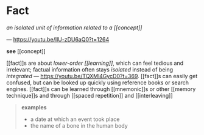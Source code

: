 # Fact

_an isolated unit of information related to a [[concept]]_

&mdash; <https://youtu.be/IlU-zDU6aQ0?t=1264>

**see** [[concept]]

[[fact]]s are about _lower-order [[learning]]_, which can feel tedious and irrelevant; factual information often stays _isolated_ instead of being _integrated_ &mdash; <https://youtu.be/TQXMl4GycD0?t=369>. [[fact]]s can easily get confused, but can be looked up quickly using reference books or search engines. [[fact]]s can be learned through [[mnemonic]]s or other [[memory technique]]s and through [[spaced repetition]] and [[interleaving]]

> **examples**
>
> - a date at which an event took place
> - the name of a bone in the human body
